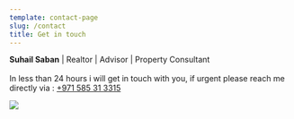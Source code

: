 ```yaml
---
template: contact-page
slug: /contact
title: Get in touch
---
```

**Suhail Saban** | Realtor | Advisor | Property Consultant  \
\
In less than 24 hours i will get in touch with you, if urgent please reach me directly via : [+971 585 31 3315](tel:971585925162)

![](/assets/screenshot-2023-12-13-at-3.35.55-pm.png)